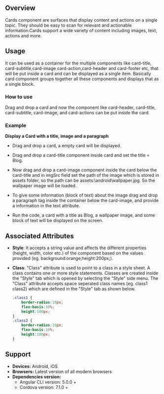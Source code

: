 ## Overview
Cards component are surfaces that display content and actions on a single topic. They should be easy to scan for relevant and actionable information.Cards support a wide variety of content including images, text, actions and more. 
## Usage
It can be used as a container for the multiple components like card-title, card-subtitle,card-image card-action,card-header and card-footer etc, that will be put inside a card and can be displayed as a single item. Basically card component groups together all these components and displays that as a single block.                                                                                                                                       

### How to use
Drag and drop a card and now the component like card-header, card-title, card-subtitle, card-image, and card-actions can be put inside the card.


### Example
**Display a Card with a title, image and a paragraph** 

- Drag and drop a card, a empty card will be displayed.

- Drag and drop a card-title component inside card and set the title = Blog.

- Now drag and drop a card-image component inside the card below the card-title and in imgSrc field set the path of the image which is stored in assets folder, so the path can be assets:\android\wallpaper.jpg. So the wallpaper image will be loaded.
 
- To give some information (block of text) about the image drag and drop a paragraph tag inside the container below the card-image, and provide a information in the text attribute.

- Run the code, a card with a title as Blog, a wallpaper image, and some block of text will be displayed on the screen.

 
## Associated Attributes
- **Style**: It accepts a string value and affects the different properties (height, width, color etc.) of the component based on the values provided (eg. background:orange;height:200px;).

- **Class**: "Class" attribute is used to point to a class in a style sheet. A class contains one or more style statements. Classes are created inside the "Style" tab which is opened by selecting the "Style" side menu. The "Class" attribute accepts space seperated class names (eg. class1 class2) which are defined in the "Style" tab as shown below.
    ```css
    .class1 {
        border-radius:10px;
        flex-basis:10%;
        height:100px;
    }
    .class2 {
        border-radius:10px;
        flex-basis:10%;
        height:100px;
    }
    
    ```

## Support
- **Devices:** Android, iOS
- **Browsers:**  Latest version of all modern browsers
- **Dependencies version:** 
    - Angular CLI version: 5.0.0 + 
    - Cordova version: 7.1.0 + 






